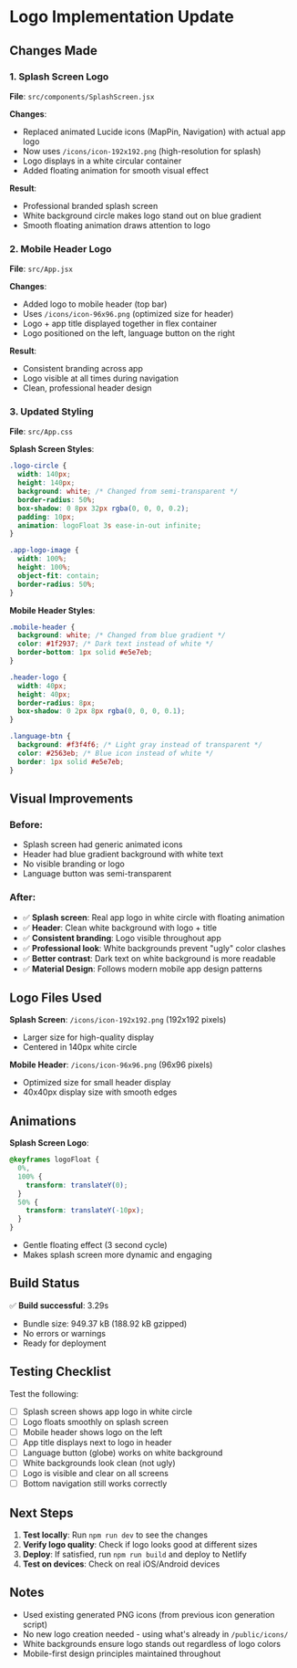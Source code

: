 # Logo Implementation Update

## Changes Made

### 1. Splash Screen Logo

**File**: `src/components/SplashScreen.jsx`

**Changes**:

- Replaced animated Lucide icons (MapPin, Navigation) with actual app logo
- Now uses `/icons/icon-192x192.png` (high-resolution for splash)
- Logo displays in a white circular container
- Added floating animation for smooth visual effect

**Result**:

- Professional branded splash screen
- White background circle makes logo stand out on blue gradient
- Smooth floating animation draws attention to logo

### 2. Mobile Header Logo

**File**: `src/App.jsx`

**Changes**:

- Added logo to mobile header (top bar)
- Uses `/icons/icon-96x96.png` (optimized size for header)
- Logo + app title displayed together in flex container
- Logo positioned on the left, language button on the right

**Result**:

- Consistent branding across app
- Logo visible at all times during navigation
- Clean, professional header design

### 3. Updated Styling

**File**: `src/App.css`

**Splash Screen Styles**:

```css
.logo-circle {
  width: 140px;
  height: 140px;
  background: white; /* Changed from semi-transparent */
  border-radius: 50%;
  box-shadow: 0 8px 32px rgba(0, 0, 0, 0.2);
  padding: 10px;
  animation: logoFloat 3s ease-in-out infinite;
}

.app-logo-image {
  width: 100%;
  height: 100%;
  object-fit: contain;
  border-radius: 50%;
}
```

**Mobile Header Styles**:

```css
.mobile-header {
  background: white; /* Changed from blue gradient */
  color: #1f2937; /* Dark text instead of white */
  border-bottom: 1px solid #e5e7eb;
}

.header-logo {
  width: 40px;
  height: 40px;
  border-radius: 8px;
  box-shadow: 0 2px 8px rgba(0, 0, 0, 0.1);
}

.language-btn {
  background: #f3f4f6; /* Light gray instead of transparent */
  color: #2563eb; /* Blue icon instead of white */
  border: 1px solid #e5e7eb;
}
```

## Visual Improvements

### Before:

- Splash screen had generic animated icons
- Header had blue gradient background with white text
- No visible branding or logo
- Language button was semi-transparent

### After:

- ✅ **Splash screen**: Real app logo in white circle with floating animation
- ✅ **Header**: Clean white background with logo + title
- ✅ **Consistent branding**: Logo visible throughout app
- ✅ **Professional look**: White backgrounds prevent "ugly" color clashes
- ✅ **Better contrast**: Dark text on white background is more readable
- ✅ **Material Design**: Follows modern mobile app design patterns

## Logo Files Used

**Splash Screen**: `/icons/icon-192x192.png` (192x192 pixels)

- Larger size for high-quality display
- Centered in 140px white circle

**Mobile Header**: `/icons/icon-96x96.png` (96x96 pixels)

- Optimized size for small header display
- 40x40px display size with smooth edges

## Animations

**Splash Screen Logo**:

```css
@keyframes logoFloat {
  0%,
  100% {
    transform: translateY(0);
  }
  50% {
    transform: translateY(-10px);
  }
}
```

- Gentle floating effect (3 second cycle)
- Makes splash screen more dynamic and engaging

## Build Status

✅ **Build successful**: 3.29s

- Bundle size: 949.37 kB (188.92 kB gzipped)
- No errors or warnings
- Ready for deployment

## Testing Checklist

Test the following:

- [ ] Splash screen shows app logo in white circle
- [ ] Logo floats smoothly on splash screen
- [ ] Mobile header shows logo on the left
- [ ] App title displays next to logo in header
- [ ] Language button (globe) works on white background
- [ ] White backgrounds look clean (not ugly)
- [ ] Logo is visible and clear on all screens
- [ ] Bottom navigation still works correctly

## Next Steps

1. **Test locally**: Run `npm run dev` to see the changes
2. **Verify logo quality**: Check if logo looks good at different sizes
3. **Deploy**: If satisfied, run `npm run build` and deploy to Netlify
4. **Test on devices**: Check on real iOS/Android devices

## Notes

- Used existing generated PNG icons (from previous icon generation script)
- No new logo creation needed - using what's already in `/public/icons/`
- White backgrounds ensure logo stands out regardless of logo colors
- Mobile-first design principles maintained throughout
